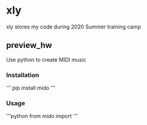 # xly

xly stores my code during 2020 Summer training camp

## preview_hw
Use python to create MIDI music

### Installation

'''
pip install mido
'''

### Usage
'''python
from mido import
'''
